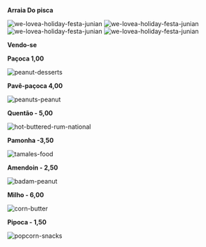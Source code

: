 **Arraia Do pisca**





![we-lovea-holiday-festa-junian](https://github.com/prexereca/FestaJuninaph/assets/135331880/84e3ac40-cdf0-41b4-b7f1-7ad2157083fd)
![we-lovea-holiday-festa-junian](https://github.com/prexereca/FestaJuninaph/assets/135331880/02764b5d-6739-4c11-b00a-983b47019e05)
![we-lovea-holiday-festa-junian](https://github.com/prexereca/FestaJuninaph/assets/135331880/017b24c1-1a0d-4745-b493-661a8eb4da17)
![we-lovea-holiday-festa-junian](https://github.com/prexereca/FestaJuninaph/assets/135331880/f66f208b-cb8a-4ae0-b7b9-ab644aa9e884)

**Vendo-se**

**Paçoca 1,00**


![peanut-desserts](https://github.com/prexereca/FestaJuninaph/assets/135331880/8d4e3244-1bb7-4ee0-924a-0ad4d3c6e1dd)


**Pavê-paçoca 4,00**


![peanuts-peanut](https://github.com/prexereca/FestaJuninaph/assets/135331880/aeb48ab2-8a72-4ed8-b6b6-b4253a46a39f)


**Quentão - 5,00**


![hot-buttered-rum-national](https://github.com/prexereca/FestaJuninaph/assets/135331880/7f010593-f9c2-4d2f-a77a-db97356ca6cd)


**Pamonha -3,50**


![tamales-food](https://github.com/prexereca/FestaJuninaph/assets/135331880/ec9ec8e6-ea4b-444a-be41-e3d535e13664)


**Amendoin - 2,50**


![badam-peanut](https://github.com/prexereca/FestaJuninaph/assets/135331880/a0a62211-ff1f-42ba-9d14-ee993483619f)



**Milho - 6,00**


![corn-butter](https://github.com/prexereca/FestaJuninaph/assets/135331880/b10266f0-da1a-471c-8398-4a8c142e08fe)


**Pipoca - 1,50**


![popcorn-snacks](https://github.com/prexereca/FestaJuninaph/assets/135331880/ecb87e8e-a82c-46ef-b679-c4c8301ad302)
